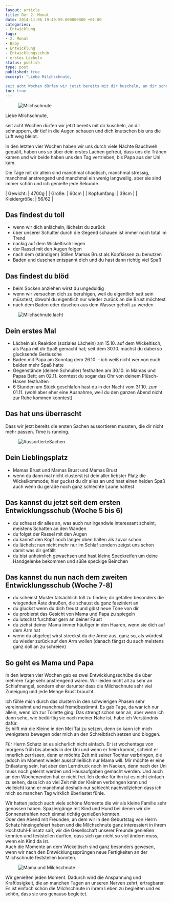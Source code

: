 ```yaml
---
layout: article
title: Der 2. Monat
date: 2014-11-06 19:49:59.000000000 +01:00
categories:
- Entwicklung
tags:
- 2. Monat
- Baby
- Entwicklung
- Entwicklungsschub
- erstes Lächeln
status: publish
type: post
published: true
excerpt: "Liebe Milchschnute,

seit acht Wochen dürfen wir jetzt bereits mit dir kuscheln, an dir schnuppern, dir tief in die Augen schauen und dich knutschen bis uns die Luft weg bleibt."
toc: true
---
```

<figure>
	<img src="{{ site.url }}/images/image1_Milchschnute.jpg" alt="Milchschnute" />
</figure>

Liebe Milchschnute,

seit acht Wochen dürfen wir jetzt bereits mit dir kuscheln, an dir schnuppern, dir tief in die Augen schauen und dich knutschen bis uns die Luft weg bleibt.

In den letzten vier Wochen haben wir uns durch viele Nächte Bauchweh gequält, haben uns so über dein erstes Lachen gefreut, dass uns die Tränen kamen und wir beide haben uns den Tag vertrieben, bis Papa aus der Uni kam.

Die Tage mit dir allein sind manchmal chaotisch, manchmal stressig, manchmal anstrengend und manchmal ein wenig langweilig, aber sie sind immer schön und ich genieße jede Sekunde.

| Gewicht: | 4700g |
| Größe: | 60cm |
| Kopfumfang: | 39cm |
| Kleidergröße: | 56/62 |

## Das findest du toll

* wenn wir dich anlächeln, lächelst du zurück
* über unserer Schulter durch die Gegend schauen ist immer noch total im Trend
* nackig auf dem Wickeltisch liegen
* der Rassel mit den Augen folgen
* nach dem (ständigen) Stillen Mamas Brust als Kopfkissen zu benutzen
* Baden und duschen entspannt dich und du hast dann richtig viel Spaß

## Das findest du blöd

* beim Socken anziehen wirst du ungeduldig
* wenn wir versuchen dich zu beruhigen, weil du eigentlich satt sein müsstest, obwohl du eigentlich nur wieder zurück an die Brust möchtest
* nach dem Baden oder duschen aus dem Wasser geholt zu werden

<figure>
	<img src="{{ site.url }}/images/image3_milchschnute.jpg" alt="Milchschnute lacht" />
</figure>

## Dein erstes Mal

* Lächeln als Reaktion (soziales Lächeln) am 15.10. auf dem Wickeltisch, als Papa mit dir Spaß gemacht hat; seit dem 30.10. machst du dabei so glucksende Geräusche
* Baden mit Papa am Sonntag dem 26.10. - ich weiß nicht wer von euch beiden mehr Spaß hatte
* Gegenstände (deinen Schnuller) festhalten am 30.10. in Mamas und Papas Bett; am 02.11. konntest du sogar das Ohr von deinem Plüsch-Hasen festhalten
* 6 Stunden am Stück geschlafen hast du in der Nacht vom 31.10. zum 01.11. (wohl aber eher eine Ausnahme, weil du den ganzen Abend nicht zur Ruhe kommen konntest)

## Das hat uns überrascht

Dass wir jetzt bereits die ersten Sachen aussortieren mussten, die dir nicht mehr passen. Time is running.

<figure>
	<img src="{{ site.url }}/images/image4_aussortiertes.jpg" alt="AussortierteSachen" />
</figure>

## Dein Lieblingsplatz

* Mamas Brust und Mamas Brust und Mamas Brust
* wenn du dann mal nicht clusterst ist dein aller liebster Platz die Wickelkommode; hier guckst du dir alles an und hast einen heiden Spaß auch wenn du gerade noch ganz schlechte Laune hattest

## Das kannst du jetzt seit dem ersten Entwicklungsschub (Woche 5 bis 6)

* du schaust dir alles an, was auch nur irgendwie interessant scheint, meistens Schatten an den Wänden
* du folgst der Rassel mit den Augen
* du kannst den Kopf noch länger oben halten als zuvor schon
* du lächelst nun nicht mehr nur im Schlaf sondern zeigst uns schon damit was dir gefällt
* du bist unheimlich gewachsen und hast kleine Speckreifen um deine Handgelenke bekommen und süße speckige Beinchen

## Das kannst du nun nach dem zweiten Entwicklungsschub (Woche 7-8)

* du scheinst Muster tatsächlich toll zu finden; dir gefallen besonders die wiegenden Äste draußen, die schaust du ganz fasziniert an
* du gluckst wenn du dich freust und gibst neue Töne von dir
* du probierst das Gesicht von Mama und Papa zu spiegeln
* du lutschst furchtbar gern an deiner Faust
* du ziehst deiner Mama immer häufiger in den Haaren, wenn sie dich auf dem Arm hat
* wenn du abgelegt wirst streckst du die Arme aus, ganz so, als würdest du wieder zurück auf den Arm wollen (danach fängst du auch meistens ganz doll an zu schreien)

## So geht es Mama und Papa

In den letzten vier Wochen gab es zwei Entwicklungsschübe die über mehrere Tage sehr anstrengend waren. Wir leiden nicht all zu sehr an Schlafmangel, sondern eher darunter dass die Milchschnute sehr viel Zuneigung und jede Menge Brust braucht.

Ich fühle mich durch das clustern in den schwierigen Phasen sehr vereinnahmt und manchmal fremdbestimmt. Es gab Tage, da war ich nur allein, wenn ich zur Toilette ging. Das strengt schon sehr an, aber wenn ich dann sehe, wie bedürftig sie nach meiner Nähe ist, habe ich Verständnis dafür.  
Es hilft mir die Kleine in den Mei Tai zu setzen, denn so kann ich mich wenigstens bewegen oder mich an den Schreibtisch setzen und bloggen.

Für Herrn Schatz ist es sicherlich nicht einfach. Er ist wochentags von morgens früh bis abends in der Uni und wenn er heim kommt, scheint er innerlich zerrissen, denn er möchte Zeit mit seiner Tochter verbringen, die jedoch im Moment wieder ausschließlich nur Mama will. Mir möchte er eine Entlastung sein, hat aber den Lerndruck noch im Nacken, denn nach der Uni muss noch gelernt werden und Hausaufgaben gemacht werden. Und auch an den Wochenenden hat er nicht frei. Ich denke für ihn ist es nicht einfach zu sehen, dass ich so viel Zeit mit der Kleinen verbringen kann und vielleicht kann er manchmal deshalb nur schlecht nachvollziehen dass ich mich so manchen Tag wirklich überlastet fühle.

Wir hatten jedoch auch viele schöne Momente die wir als kleine Familie sehr genossen haben. Spaziergänge mit Kind und Hund bei denen wir die Sonnenstrahlen noch einmal richtig genießen konnten.  
Oder den Abend mit Freunden, an dem wir in den Geburtstag von Herrn Schatz hineingefeiert haben und die Milchschnute ganz interessiert in ihrem Hochstuhl-Einsatz saß, wir die Gesellschaft unserer Freunde genießen konnten und feststellen durften, dass sich gar nicht so viel ändern muss, wenn ein Kind da ist.  
Auch die Momente an dem Wickeltisch sind ganz besonders gewesen, wenn wir nach den Entwicklungssprüngen neue Fertigkeiten an der Milchschnute feststellen konnten.

<figure>
	<img src="{{ site.url }}/images/image2_mama_und_milchschnute.jpg" alt="Mama und Milchschnute" />
</figure>

Wir genießen jeden Moment. Dadurch wird die Anspannung und Kraftlosigkeit, die an manchen Tagen an unseren Nerven zehrt, ertragbarer.
Es ist einfach schön die Milchschnute in ihrem Leben zu begleiten und es schön, dass sie uns genauso begleitet.

